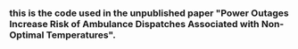 ### this is the code used in the unpublished paper "Power Outages Increase Risk of Ambulance Dispatches Associated with Non-Optimal Temperatures".

